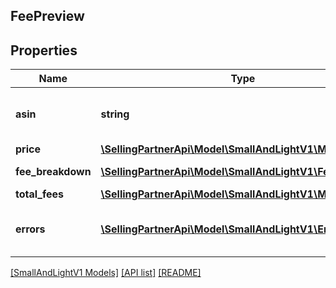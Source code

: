 ## FeePreview

## Properties

Name | Type | Description | Notes
------------ | ------------- | ------------- | -------------
**asin** | **string** | The Amazon Standard Identification Number (ASIN) value used to identify the item. | [optional]
**price** | [**\SellingPartnerApi\Model\SmallAndLightV1\MoneyType**](MoneyType.md) |  | [optional]
**fee_breakdown** | [**\SellingPartnerApi\Model\SmallAndLightV1\FeeLineItem[]**](FeeLineItem.md) | A list of the Small and Light fees for the item. | [optional]
**total_fees** | [**\SellingPartnerApi\Model\SmallAndLightV1\MoneyType**](MoneyType.md) |  | [optional]
**errors** | [**\SellingPartnerApi\Model\SmallAndLightV1\Error[]**](Error.md) | One or more unexpected errors occurred during the getSmallAndLightFeePreview operation. | [optional]

[[SmallAndLightV1 Models]](../) [[API list]](../../Api) [[README]](../../../README.md)
